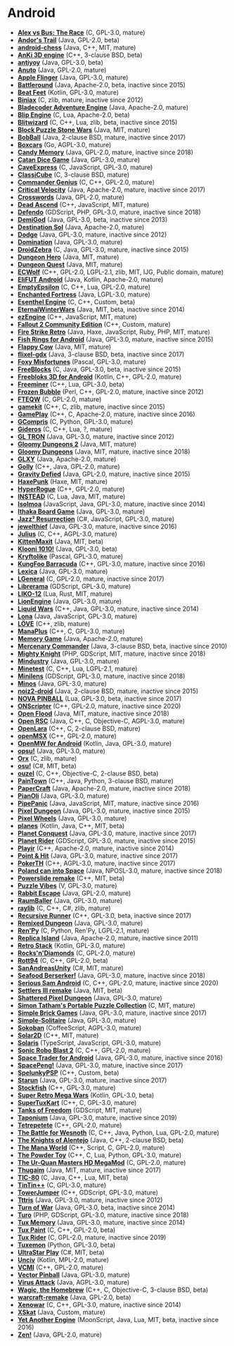 [comment]: # (autogenerated content, do not edit)
# Android

- **[Alex vs Bus: The Race](../alex_vs_bus_the_race.md)** (C, GPL-3.0, mature)
- **[Andor's Trail](../andors_trail.md)** (Java, GPL-2.0, beta)
- **[android-chess](../android-chess.md)** (Java, C++, MIT, mature)
- **[AnKi 3D engine](../anki_3d_engine.md)** (C++, 3-clause BSD, beta)
- **[antiyoy](../antiyoy.md)** (Java, GPL-3.0, beta)
- **[Anuto](../anuto.md)** (Java, GPL-2.0, mature)
- **[Apple Flinger](../apple_flinger.md)** (Java, GPL-3.0, mature)
- **[Battleround](../battleround.md)** (Java, Apache-2.0, beta, inactive since 2015)
- **[Beat Feet](../beat_feet.md)** (Kotlin, GPL-3.0, mature)
- **[Biniax](../biniax.md)** (C, zlib, mature, inactive since 2012)
- **[Bladecoder Adventure Engine](../bladecoder_adventure_engine.md)** (Java, Apache-2.0, mature)
- **[Blip Engine](../blip_engine.md)** (C, Lua, Apache-2.0, beta)
- **[Blitwizard](../blitwizard.md)** (C, C++, Lua, zlib, beta, inactive since 2015)
- **[Block Puzzle Stone Wars](../block_puzzle_stone_wars.md)** (Java, MIT, mature)
- **[BobBall](../bobball.md)** (Java, 2-clause BSD, mature, inactive since 2017)
- **[Boxcars](../boxcars.md)** (Go, AGPL-3.0, mature)
- **[Candy Memory](../candy_memory.md)** (Java, GPL-2.0, mature, inactive since 2018)
- **[Catan Dice Game](../catan_dice_game.md)** (Java, GPL-3.0, mature)
- **[CaveExpress](../caveexpress.md)** (C, JavaScript, GPL-3.0, mature)
- **[ClassiCube](../classicube.md)** (C, 3-clause BSD, mature)
- **[Commander Genius](../commander_genius.md)** (C, C++, GPL-2.0, mature)
- **[Critical Velocity](../critical_velocity.md)** (Java, Apache-2.0, mature, inactive since 2017)
- **[Crosswords](../crosswords.md)** (Java, GPL-2.0, mature)
- **[Dead Ascend](../dead_ascend.md)** (C++, JavaScript, MIT, mature)
- **[Defendo](../defendo.md)** (GDScript, PHP, GPL-3.0, mature, inactive since 2018)
- **[DemiGod](../demigod.md)** (Java, GPL-3.0, beta, inactive since 2013)
- **[Destination Sol](../destination_sol.md)** (Java, Apache-2.0, mature)
- **[Dodge](../dodge.md)** (Java, GPL-3.0, mature, inactive since 2012)
- **[Domination](../domination.md)** (Java, GPL-3.0, mature)
- **[DroidZebra](../droidzebra.md)** (C, Java, GPL-3.0, mature, inactive since 2015)
- **[Dungeon Hero](../dungeon_hero.md)** (Java, MIT, mature)
- **[Dungeon Quest](../dungeon_quest.md)** (Java, MIT, mature)
- **[ECWolf](../ecwolf.md)** (C++, GPL-2.0, LGPL-2.1, zlib, MIT, IJG, Public domain, mature)
- **[EliFUT Android](../elifut_android.md)** (Java, Kotlin, Apache-2.0, mature)
- **[EmptyEpsilon](../emptyepsilon.md)** (C, C++, Lua, GPL-2.0, mature)
- **[Enchanted Fortress](../enchanted_fortress.md)** (Java, LGPL-3.0, mature)
- **[Esenthel Engine](../esenthel_engine.md)** (C, C++, Custom, beta)
- **[EternalWinterWars](../eternalwinterwars.md)** (Java, MIT, beta, inactive since 2014)
- **[ezEngine](../ezengine.md)** (C++, JavaScript, MIT, mature)
- **[Fallout 2 Community Edition](../fallout_2_community_edition.md)** (C++, Custom, mature)
- **[Fire Strike Retro](../fire_strike_retro.md)** (Java, Haxe, JavaScript, Ruby, PHP, MIT, mature)
- **[Fish Rings for Android](../fish_rings_for_android.md)** (Java, GPL-3.0, mature, inactive since 2015)
- **[Flappy Cow](../flappy_cow.md)** (Java, MIT, mature)
- **[flixel-gdx](../flixel-gdx.md)** (Java, 3-clause BSD, beta, inactive since 2017)
- **[Foxy Misfortunes](../foxy_misfortunes.md)** (Pascal, GPL-3.0, mature)
- **[FreeBlocks](../freeblocks.md)** (C, Java, GPL-3.0, beta, inactive since 2015)
- **[Freebloks 3D for Android](../freebloks_3d_for_android.md)** (Kotlin, C++, GPL-2.0, mature)
- **[Freeminer](../freeminer.md)** (C++, Lua, GPL-3.0, beta)
- **[Frozen Bubble](../frozen_bubble.md)** (Perl, C++, GPL-2.0, mature, inactive since 2012)
- **[FTEQW](../fteqw.md)** (C, GPL-2.0, mature)
- **[gamekit](../gamekit.md)** (C++, C, zlib, mature, inactive since 2015)
- **[GamePlay](../gameplay3d.md)** (C++, C, Apache-2.0, mature, inactive since 2016)
- **[GCompris](../gcompris.md)** (C, Python, GPL-3.0, mature)
- **[Gideros](../gideros.md)** (C, C++, Lua, ?, mature)
- **[GL TRON](../gl_tron.md)** (Java, GPL-3.0, mature, inactive since 2012)
- **[Gloomy Dungeons 2](../gloomy_dungeons_2.md)** (Java, MIT, mature)
- **[Gloomy Dungeons](../gloomy_dungeons.md)** (Java, MIT, mature, inactive since 2018)
- **[GLXY](../glxy.md)** (Java, Apache-2.0, mature)
- **[Golly](../golly.md)** (C++, Java, GPL-2.0, mature)
- **[Gravity Defied](../gravity_defied.md)** (Java, GPL-2.0, mature, inactive since 2015)
- **[HaxePunk](../haxepunk.md)** (Haxe, MIT, mature)
- **[HyperRogue](../hyperrogue.md)** (C++, GPL-2.0, mature)
- **[INSTEAD](../instead.md)** (C, Lua, Java, MIT, mature)
- **[Isolmoa](../isolmoa.md)** (JavaScript, Java, GPL-3.0, mature, inactive since 2014)
- **[Ithaka Board Game](../ithaka_board_game.md)** (Java, GPL-3.0, mature)
- **[Jazz² Resurrection](../jazz_resurrection.md)** (C#, JavaScript, GPL-3.0, mature)
- **[jewelthief](../jewelthief.md)** (Java, GPL-3.0, mature, inactive since 2016)
- **[Julius](../julius.md)** (C, C++, AGPL-3.0, mature)
- **[KittenMaxit](../kittenmaxit.md)** (Java, MIT, beta)
- **[Klooni 1010!](../klooni_1010.md)** (Java, GPL-3.0, beta)
- **[Kryftolike](../kryftolike.md)** (Pascal, GPL-3.0, mature)
- **[KungFoo Barracuda](../kungfoo_barracuda.md)** (C++, GPL-3.0, mature, inactive since 2016)
- **[Lexica](../lexica.md)** (Java, GPL-3.0, mature)
- **[LGeneral](../lgeneral.md)** (C, GPL-2.0, mature, inactive since 2017)
- **[Librerama](../librerama.md)** (GDScript, GPL-3.0, mature)
- **[LIKO-12](../liko-12.md)** (Lua, Rust, MIT, mature)
- **[LionEngine](../lionengine.md)** (Java, GPL-3.0, mature)
- **[Liquid Wars](../liquid_wars.md)** (C++, Java, GPL-3.0, mature, inactive since 2014)
- **[Lona](../lona.md)** (Java, JavaScript, GPL-3.0, mature)
- **[LÖVE](../love.md)** (C++, zlib, mature)
- **[ManaPlus](../manaplus.md)** (C++, C, GPL-3.0, mature)
- **[Memory Game](../memory_game.md)** (Java, Apache-2.0, mature)
- **[Mercenary Commander](../mercenary_commander.md)** (Java, 3-clause BSD, beta, inactive since 2010)
- **[Mighty Knight](../mighty_knight.md)** (PHP, GDScript, MIT, mature, inactive since 2018)
- **[Mindustry](../mindustry.md)** (Java, GPL-3.0, mature)
- **[Minetest](../minetest.md)** (C, C++, Lua, LGPL-2.1, mature)
- **[Minilens](../minilens.md)** (GDScript, GPL-3.0, mature, inactive since 2018)
- **[Minos](../minos.md)** (Java, GPL-3.0, mature)
- **[noiz2-droid](../noiz2-droid.md)** (Java, 2-clause BSD, mature, inactive since 2015)
- **[NOVA PINBALL](../nova_pinball.md)** (Lua, GPL-3.0, beta, inactive since 2017)
- **[ONScripter](../onscripter.md)** (C++, GPL-2.0, mature, inactive since 2020)
- **[Open Flood](../open_flood.md)** (Java, MIT, mature, inactive since 2018)
- **[Open RSC](../open_rsc.md)** (Java, C++, C, Objective-C, AGPL-3.0, mature)
- **[OpenLara](../openlara.md)** (C++, C, 2-clause BSD, mature)
- **[openMSX](../openmsx.md)** (C++, GPL-2.0, mature)
- **[OpenMW for Android](../openmw_for_android.md)** (Kotlin, Java, GPL-3.0, mature)
- **[opsu!](../opsu.md)** (Java, GPL-3.0, mature)
- **[Orx](../orx.md)** (C, zlib, mature)
- **[osu!](../osu.md)** (C#, MIT, beta)
- **[ouzel](../ouzel.md)** (C, C++, Objective-C, 2-clause BSD, beta)
- **[PainTown](../paintown.md)** (C++, Java, Python, 3-clause BSD, mature)
- **[PaperCraft](../papercraft.md)** (Java, Apache-2.0, mature, inactive since 2018)
- **[PianOli](../pianoli.md)** (Java, GPL-3.0, mature)
- **[PipePanic](../pipepanic.md)** (Java, JavaScript, MIT, mature, inactive since 2016)
- **[Pixel Dungeon](../pixel_dungeon.md)** (Java, GPL-3.0, mature, inactive since 2015)
- **[Pixel Wheels](../pixel_wheels.md)** (Java, GPL-3.0, mature)
- **[planes](../planes.md)** (Kotlin, Java, C++, MIT, beta)
- **[Planet Conquest](../planet_conquest.md)** (Java, GPL-3.0, mature, inactive since 2017)
- **[Planet Rider](../planet_rider.md)** (GDScript, GPL-3.0, mature, inactive since 2015)
- **[Playir](../playir.md)** (C++, Apache-2.0, mature, inactive since 2014)
- **[Point & Hit](../point_hit.md)** (Java, GPL-3.0, mature, inactive since 2017)
- **[PokerTH](../pokerth.md)** (C++, AGPL-3.0, mature, inactive since 2017)
- **[Poland can into Space](../poland_can_into_space.md)** (Java, NPOSL-3.0, mature, inactive since 2018)
- **[Powerslide remake](../powerslide_remake.md)** (C++, MIT, beta)
- **[Puzzle Vibes](../puzzle_vibes.md)** (V, GPL-3.0, mature)
- **[Rabbit Escape](../rabbit_escape.md)** (Java, GPL-2.0, mature)
- **[RaumBaller](../raumballer.md)** (Java, GPL-3.0, mature)
- **[raylib](../raylib.md)** (C, C++, C#, zlib, mature)
- **[Recursive Runner](../recursive_runner.md)** (C++, GPL-3.0, beta, inactive since 2017)
- **[Remixed Dungeon](../remixed_dungeon.md)** (Java, GPL-3.0, mature)
- **[Ren'Py](../renpy.md)** (C, Python, Ren'Py, LGPL-2.1, mature)
- **[Replica Island](../replica_island.md)** (Java, Apache-2.0, mature, inactive since 2011)
- **[Retro Stack](../retro_stack.md)** (Kotlin, GPL-3.0, mature)
- **[Rocks'n'Diamonds](../rocksndiamonds.md)** (C, GPL-2.0, mature)
- **[Rott94](../rott94.md)** (C, C++, GPL-2.0, beta)
- **[SanAndreasUnity](../sanandreasunity.md)** (C#, MIT, mature)
- **[Seafood Berserker!](../seafood_berserker.md)** (Java, GPL-3.0, mature, inactive since 2018)
- **[Serious Sam Android](../serious_sam_android.md)** (C, C++, GPL-2.0, mature, inactive since 2020)
- **[Settlers III remake](../settlers_iii_remake.md)** (Java, MIT, beta)
- **[Shattered Pixel Dungeon](../shattered_pixel_dungeon.md)** (Java, GPL-3.0, mature)
- **[Simon Tatham's Portable Puzzle Collection](../simon_tathams_portable_puzzle_collection.md)** (C, MIT, mature)
- **[Simple Brick Games](../simple_brick_games.md)** (Java, GPL-3.0, mature, inactive since 2017)
- **[Simple-Solitaire](../simple-solitaire.md)** (Java, GPL-3.0, mature)
- **[Sokoban](../sokoban.md)** (CoffeeScript, AGPL-3.0, mature)
- **[Solar2D](../solar2d.md)** (C++, MIT, mature)
- **[Solaris](../solaris.md)** (TypeScript, JavaScript, GPL-3.0, mature)
- **[Sonic Robo Blast 2](../sonic_robo_blast_2.md)** (C, C++, GPL-2.0, mature)
- **[Space Trader for Android](../space_trader_for_android.md)** (Java, GPL-3.0, mature, inactive since 2016)
- **[SpacePeng!](../spacepeng.md)** (Java, GPL-3.0, mature, inactive since 2017)
- **[SpelunkyPSP](../spelunkypsp.md)** (C++, Custom, beta)
- **[Starun](../starun.md)** (Java, GPL-3.0, mature, inactive since 2017)
- **[Stockfish](../stockfish.md)** (C++, GPL-3.0, mature)
- **[Super Retro Mega Wars](../super_retro_mega_wars.md)** (Kotlin, GPL-3.0, beta)
- **[SuperTuxKart](../supertuxkart.md)** (C++, C, GPL-3.0, mature)
- **[Tanks of Freedom](../tanks_of_freedom.md)** (GDScript, MIT, mature)
- **[Taponium](../taponium.md)** (Java, GPL-3.0, mature, inactive since 2019)
- **[Tetrepetete](../tetrepetete.md)** (C++, GPL-2.0, mature)
- **[The Battle for Wesnoth](../the_battle_for_wesnoth.md)** (C, C++, Java, Python, Lua, GPL-2.0, mature)
- **[The Knights of Alentejo](../the_knights_of_alentejo.md)** (Java, C++, 2-clause BSD, beta)
- **[The Mana World](../the_mana_world.md)** (C++, Script, C, GPL-2.0, mature)
- **[The Powder Toy](../the_powder_toy.md)** (C++, C, Lua, Python, GPL-3.0, mature)
- **[The Ur-Quan Masters HD MegaMod](../the_ur-quan_masters_hd_megamod.md)** (C, GPL-2.0, mature)
- **[Thugaim](../thugaim.md)** (Java, MIT, mature, inactive since 2017)
- **[TIC-80](../tic-80.md)** (C, Java, C++, Lua, MIT, beta)
- **[TinTin++](../tintin++.md)** (C, GPL-3.0, mature)
- **[TowerJumper](../towerjumper.md)** (C++, GDScript, GPL-3.0, mature)
- **[Tttris](../tttris.md)** (Java, GPL-3.0, mature, inactive since 2012)
- **[Turn of War](../turn_of_war.md)** (Java, GPL-3.0, beta, inactive since 2014)
- **[Turo](../turo.md)** (PHP, GDScript, GPL-3.0, mature, inactive since 2018)
- **[Tux Memory](../tux_memory.md)** (Java, GPL-3.0, mature, inactive since 2014)
- **[Tux Paint](../tux_paint.md)** (C, C++, GPL-2.0, beta)
- **[Tux Rider](../tux_rider.md)** (C, GPL-2.0, mature, inactive since 2019)
- **[Tuxemon](../tuxemon.md)** (Python, GPL-3.0, beta)
- **[UltraStar Play](../ultrastar_play.md)** (C#, MIT, beta)
- **[Unciv](../unciv.md)** (Kotlin, MPL-2.0, mature)
- **[VCMI](../vcmi.md)** (C++, GPL-2.0, mature)
- **[Vector Pinball](../vector_pinball.md)** (Java, GPL-3.0, mature)
- **[Virus Attack](../virus_attack.md)** (Java, AGPL-3.0, mature)
- **[Wagic, the Homebrew](../wagic_the_homebrew.md)** (C++, C, Objective-C, 3-clause BSD, beta)
- **[warcraft-remake](../warcraft-remake.md)** (Java, GPL-2.0, beta)
- **[Xenowar](../xenowar.md)** (C, C++, GPL-3.0, mature, inactive since 2014)
- **[XSkat](../xskat.md)** (Java, Custom, mature)
- **[Yet Another Engine](../yet_another_engine.md)** (MoonScript, Java, Lua, MIT, beta, inactive since 2016)
- **[Zen!](../zen.md)** (Java, GPL-2.0, mature)